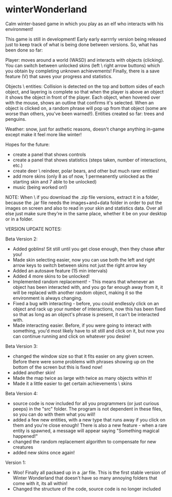 # winterWonderland
Calm winter-based game in which you play as an elf who interacts with his environment!

This game is still in development! Early early earrrrly version being released just to keep track of what is being done between versions.
So, what has been done so far:

Player: moves around a world (WASD) and interacts with objects (clicking). You can switch between unlocked skins (left \ right arrow buttons) which you obtain by completing unknown achievements! Finally, there is a save feature (V) that saves your progress and statistics.

Objects \ entities: Collision is detected on the top and bottom sides of each object, and layering is complete so that when the player is above
an object it shows the object in front of the player. Each object, when hovered over with the mouse, shows an outline that confirms it's
selected. When an object is clicked on, a random phrase will pop up from that object (some are worse than others, you've been warned!).
Entities created so far: trees and penguins.

Weather: snow, just for asthetic reasons, doesn't change anything in-game except make it feel more like winter!

Hopes for the future:

- create a panel that shows controls
- create a panel that shows statistics (steps taken, number of interactions, etc.)
- create deer \ reindeer, polar bears, and other but much rarer entities!
- add more skins (only 8 as of now, 1 permeanently unlocked as the starting skin and 7 able to be unlocked)
- music (being worked on!)

NOTE: When \ if you download the .zip file versions, extract it in a folder, because the .jar file needs the images+and+data folder in order to put the images on screen and also to read in your skin and statistics data. Over all else just make sure they're in the same place, whether it be on your desktop or in a folder.




VERSION UPDATE NOTES:




Beta Version 2:

+ Added goblins! Sit still until you get close enough, then they chase after you!
+ Made skin selecting easier, now you can use both the left and right arrow keys to switch between skins not just
the right arrow key
+ Added an autosave feature (15 min intervals)
+ Added 4 more skins to be unlocked!
+ Implemented random replacement! -
    This means that whenever an object has been interacted with, and you go far enough away from it, it will
    be replaced with another random object, making it so the environment is always changing.
+ Fixed a bug with interacting - before, you could endlessly click on an object and rack up your number of
interactions, now this has been fixed so that as long as an object's phrase is present, it can't be interacted with.
+ Made interacting easier. Before, if you were going to interact with something, you'd most likely have to sit still
and click on it, but now you can continue running and click on whatever you desire!


Beta Version 3:

+ changed the window size so that it fits easier on any given screen. Before there were some problems with phrases showing
up on the bottom of the screen but this is fixed now!
+ added another skin!
+ Made the map twice as large with twice as many objects within it!
+ Made it a little easier to get certain achievements \ skins


Beta Version 4:

+ source code is now included for all you programmers (or just curious peeps) in the "src" folder. The program is not
dependent in these files, so you can do with them what you will!
+ added a few new entities, with a new type that runs away if you click on them and you're close enough! There is
also a new feature - when a rare entity is spawned, a message will appear saying "Something magical happened!"
+ changed the random replacement algorithm to compensate for new creatures
+ added new skins once again!


Version 1:

+ Woo! Finally all packaed up in a .jar file. This is the first stable version of Winter Wonderland that doesn't have so
many annoying folders that come with it, its all within!
+ Changed the structure of the code, source code is no longer included
